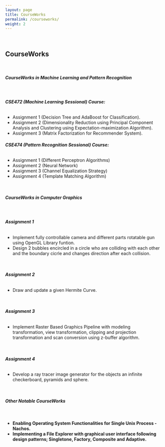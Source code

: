 ```yaml
---
layout: page
title: CourseWorks
permalink: /courseworks/
weight: 2
---
```

<br/>

## **CourseWorks**
<br>

##### **CourseWorks in Machine Learning and Pattern Recognition**
<br>

###### **CSE472 (Machine Learning Sessional) Course:**
- Assignment 1 (Decision Tree and AdaBoost for Classification).
- Assignment 2 (Dimensionality Reduction using Principal Component Analysis and Clustering using Expectation-maximization Algorithm).
- Assignment 3 (Matrix Factorization for Recommender System).

###### **CSE474 (Pattern Recognition Sessional) Course:**
- Assignment 1 (Different Perceptron Algorithms)
- Assignment 2 (Neural Network)
- Assignment 3 (Channel Equalization Strategy)
- Assignment 4 (Template Matching Algorithm)

<br>

##### **CourseWorks in Computer Graphics**
<br>

###### **Assignment 1** 
- Implement fully controllable camera and different parts rotatable gun using OpenGL Library funtion.
- Design 2 bubbles encircled in a circle who are colliding with each other and the boundary cicrle and changes direction after each collision.
<br>

###### **Assignment 2**
- Draw and update a given Hermite Curve.
<br>

###### **Assignment 3**
- Implement Raster Based Graphics Pipeline with modeling transformation, view transformation, clipping and projection transformation and scan conversion using z-buffer algorithm.
<br>

###### **Assignment 4**
- Develop a ray tracer image generator for the objects an infinite checkerboard, pyramids and sphere.

<br>

##### **Other Notable CourseWorks**
<br>

- **Enabling Operating System Functionalities for Single Unix Process - Nachos.**
- **Implementing a File Explorer with graphical user interface following design patterns; Singletone, Factory, Composite and Adaptive.**
  
<br>


